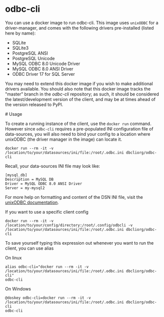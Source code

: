 # odbc-cli

You can use a docker image to run odbc-cli.  This image uses `unixODBC` for a driver-manager, and comes with the following drivers pre-installed (listed here by name):

* SQLite
* SQLite3
* PostgreSQL ANSI
* PostgreSQL Unicode
* MySQL ODBC 8.0 Unicode Driver
* MySQL ODBC 8.0 ANSI Driver
* ODBC Driver 17 for SQL Server

You may need to extend this docker image if you wish to make additional drivers available.  You should also note that this docker image tracks the "master" branch in the *odbc-cli* repository; as such, it should be considered the latest/development version of the client, and may be at times ahead of the version released to PyPI.

# Usage

To create a running instance of the client, use the `docker run` command.  However since `odbc-cli` requires a pre-populated INI configuration file of data-sources, you will also need to bind your config to a location where unixODBC (the driver manager in the image) can locate it.

```
docker run --rm -it -v /location/to/your/datasources/ini/file:/root/.odbc.ini dbcliorg/odbc-cli
```

Recall, your data-sources INI file may look like:

```
[mysql_db]
Description = MySQL DB
Driver = MySQL ODBC 8.0 ANSI Driver
Server = my-mysql2
```

For more help on formatting and content of the DSN INI file, visit the [unixODBC documentation](http://www.unixodbc.com/odbcinst.html).

If you want to use a specific client config

```
docker run --rm -it -v /location/to/your/config/directory:/root/.config/odbcli -v /location/to/your/datasources/ini/file:/root/.odbc.ini dbcliorg/odbc-cli
```

To save yourself typing this expression out whenever you want to run the client, you can use alias

On linux

```
alias odbc-cli="docker run --rm -it -v /location/to/your/datasources/ini/file:/root/.odbc.ini dbcliorg/odbc-cli"
odbc-cli
```

On Windows

```
@doskey odbc-cli=docker run --rm -it -v /location/to/your/datasources/ini/file:/root/.odbc.ini dbcliorg/odbc-cli
odbc-cli
```

